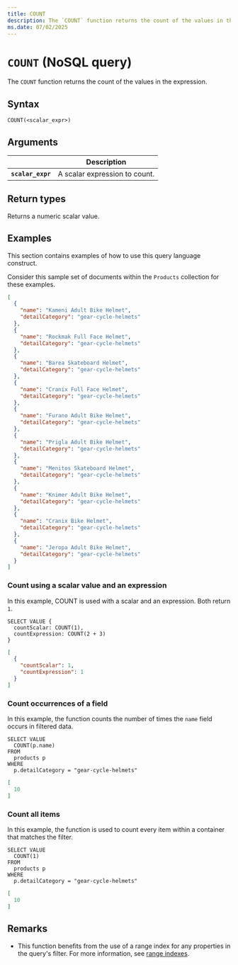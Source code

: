 ```yaml
---
title: COUNT
description: The `COUNT` function returns the count of the values in the expression.
ms.date: 07/02/2025
---
```


# `COUNT` (NoSQL query)

The `COUNT` function returns the count of the values in the expression.

## Syntax

```nosql
COUNT(<scalar_expr>)
```

## Arguments

| | Description |
| --- | --- |
| **`scalar_expr`** | A scalar expression to count. |

## Return types

Returns a numeric scalar value.

## Examples

This section contains examples of how to use this query language construct.

Consider this sample set of documents within the `Products` collection for these examples.

```json
[
  {
    "name": "Kameni Adult Bike Helmet",
    "detailCategory": "gear-cycle-helmets"
  },
  {
    "name": "Rockmak Full Face Helmet",
    "detailCategory": "gear-cycle-helmets"
  },
  {
    "name": "Barea Skateboard Helmet",
    "detailCategory": "gear-cycle-helmets"
  },
  {
    "name": "Cranix Full Face Helmet",
    "detailCategory": "gear-cycle-helmets"
  },
  {
    "name": "Furano Adult Bike Helmet",
    "detailCategory": "gear-cycle-helmets"
  },
  {
    "name": "Prigla Adult Bike Helmet",
    "detailCategory": "gear-cycle-helmets"
  },
  {
    "name": "Menitos Skateboard Helmet",
    "detailCategory": "gear-cycle-helmets"
  },
  {
    "name": "Knimer Adult Bike Helmet",
    "detailCategory": "gear-cycle-helmets"
  },
  {
    "name": "Cranix Bike Helmet",
    "detailCategory": "gear-cycle-helmets"
  },
  {
    "name": "Jeropa Adult Bike Helmet",
    "detailCategory": "gear-cycle-helmets"
  }
]
```

### Count using a scalar value and an expression

In this example, COUNT is used with a scalar and an expression. Both return `1`.

```nosql
SELECT VALUE {
  countScalar: COUNT(1),
  countExpression: COUNT(2 + 3)
}
```

```json
[
  {
    "countScalar": 1,
    "countExpression": 1
  }
]
```

### Count occurrences of a field

In this example, the function counts the number of times the `name` field occurs in filtered data.

```nosql
SELECT VALUE
  COUNT(p.name)
FROM
  products p
WHERE
  p.detailCategory = "gear-cycle-helmets"
```

```json
[
  10
]
```

### Count all items

In this example, the function is used to count every item within a container that matches the filter.

```nosql
SELECT VALUE
  COUNT(1)
FROM
  products p
WHERE
  p.detailCategory = "gear-cycle-helmets"
```

```json
[
  10
]
```

## Remarks

- This function benefits from the use of a range index for any properties in the query's filter. For more information, see [range indexes](/azure/cosmos-db/index-policy#includeexclude-strategy).
